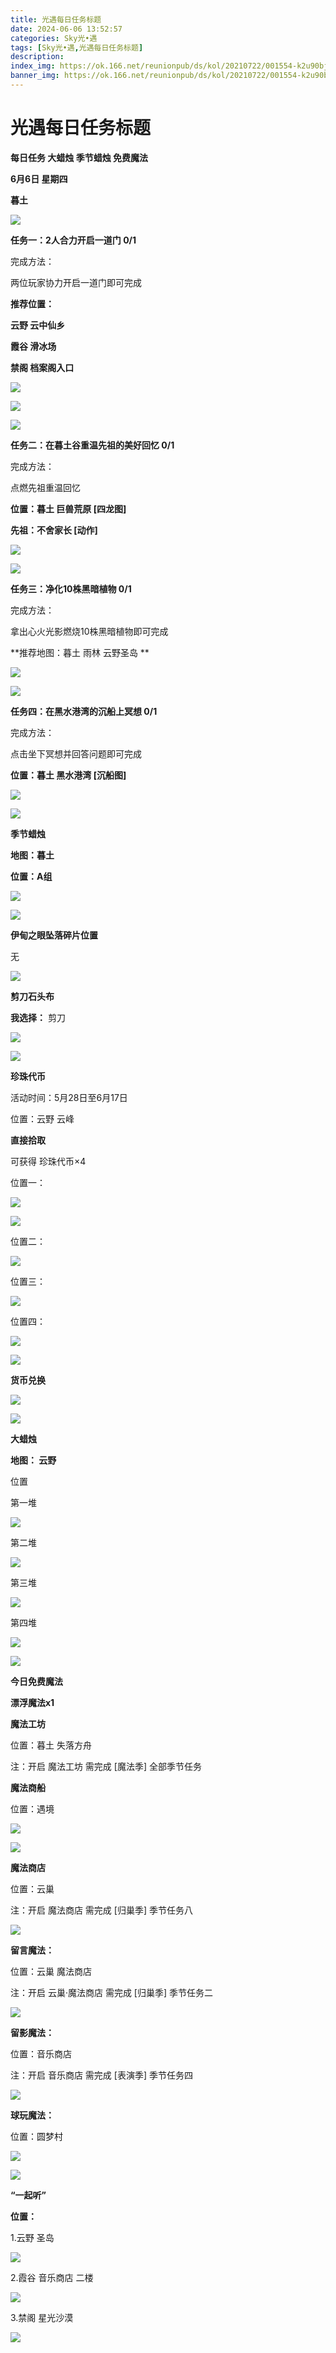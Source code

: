 ```yaml
---
title: 光遇每日任务标题
date: 2024-06-06 13:52:57
categories: Sky光•遇
tags: [Sky光•遇,光遇每日任务标题]
description: 
index_img: https://ok.166.net/reunionpub/ds/kol/20210722/001554-k2u90bj7ay.png?imageView&thumbnail=600x0&type=jpg
banner_img: https://ok.166.net/reunionpub/ds/kol/20210722/001554-k2u90bj7ay.png?imageView&thumbnail=600x0&type=jpg
---
```

# 光遇每日任务标题
**每日任务 大蜡烛 季节蜡烛 免费魔法**

 **6月6日 星期四**

 **暮土**

![](https://img.166.net/reunionpub/ds/kol_server/20240606/003626-0h3fr78tei.jpeg)

 **任务一：2人合力开启一道门 0/1**

完成方法：

两位玩家协力开启一道门即可完成

 **推荐位置：**

 **云野 云中仙乡**

 **霞谷 滑冰场**

 **禁阁 档案阁入口**

![](https://img.166.net/reunionpub/ds/kol_server/20240606/000411-qdk4raioep.jpg)

![](https://img.166.net/reunionpub/ds/kol_server/20240606/000416-nb8yvqpuze.jpg)

![](https://img.166.net/reunionpub/ds/kol_server/20240606/000421-tofr214pbd.jpg)

 **任务二：在暮土谷重温先祖的美好回忆 0/1**

完成方法：

点燃先祖重温回忆

 **位置：暮土 巨兽荒原 [四龙图]**

 **先祖：不舍家长 [动作]**

![](https://img.166.net/reunionpub/ds/kol_server/20240606/000517-qyve1ctgw7.jpeg)

![](https://img.166.net/reunionpub/ds/kol_server/20240606/000527-mr7fl6pycw.jpeg)

 **任务三：净化10株黑暗植物 0/1**

完成方法：

拿出心火光影燃烧10株黑暗植物即可完成

 **推荐地图：暮土 雨林 云野圣岛  **

![](https://img.166.net/reunionpub/ds/kol_server/20240606/000553-ro07v1gfqy.jpg)

![](https://img.166.net/reunionpub/ds/kol_server/20240606/000559-gnrvz7qec9.jpeg)

 **任务四：在黑水港湾的沉船上冥想 0/1**

完成方法：

点击坐下冥想并回答问题即可完成

 **位置：暮土 黑水港湾 [沉船图]**

![](https://img.166.net/reunionpub/ds/kol_server/20240606/000628-3y7v4ujpqd.png)

![](https://img.166.net/reunionpub/ds/kol/20240127/072230-kr6zdftygs.png)

 **季节蜡烛**

 **地图：暮土**

 **位置：A组**

![](https://img.166.net/reunionpub/ds/kol_server/20240605/235207-qjwas6imol.jpg)

![](https://img.166.net/reunionpub/ds/kol/20240127/072300-y4gsrkwvcm.png)

 **伊甸之眼坠落碎片位置**

无

![](https://img.166.net/reunionpub/ds/kol/20240127/072300-y4gsrkwvcm.png)

 **剪刀石头布**

 **我选择：** 剪刀

![](https://img.166.net/reunionpub/ds/kol_server/20240606/003805-mjpao6fsrd.jpeg)

![](https://img.166.net/reunionpub/ds/kol/20240127/072300-y4gsrkwvcm.png)

 **珍珠代币**

活动时间：5月28日至6月17日

位置：云野 云峰

 **直接拾取**

可获得 珍珠代币×4

位置一：

![](https://img.166.net/reunionpub/ds/kol_server/20240606/002838-hd2srwulv9.jpeg)

![](https://img.166.net/reunionpub/ds/kol_server/20240606/002850-5gbe6q7m21.jpeg)

位置二：

![](https://img.166.net/reunionpub/ds/kol_server/20240606/002905-5mz2bwerak.jpeg)

位置三：

![](https://img.166.net/reunionpub/ds/kol_server/20240606/002917-0azf8qiecp.jpeg)

位置四：

![](https://img.166.net/reunionpub/ds/kol_server/20240606/003005-woihzq0yk6.jpeg)

![](https://img.166.net/reunionpub/ds/kol_server/20240606/003012-v4iylsb6rf.jpeg)

 **货币兑换**

![](https://img.166.net/reunionpub/ds/kol_server/20240528/021039-y23skowqvz.jpeg)

![](https://img.166.net/reunionpub/ds/kol/20240127/072300-y4gsrkwvcm.png)

 **大蜡烛**

 **地图： 云野**

位置

第一堆

![](https://img.166.net/reunionpub/ds/kol_server/20240605/235351-hu3zcoswfy.jpg)

第二堆

![](https://img.166.net/reunionpub/ds/kol_server/20240605/235357-u2gij4d1b0.jpg)

第三堆

![](https://img.166.net/reunionpub/ds/kol_server/20240605/235402-e482i39rbj.jpg)

第四堆

![](https://img.166.net/reunionpub/ds/kol_server/20240605/235408-o0uf34zslr.jpg)

 **![](https://img.166.net/reunionpub/ds/kol/20231014/004048-gyt2imp830.png)**

 **今日免费魔法**

 **漂浮魔法x1**

 **魔法工坊**

位置：暮土 失落方舟

注：开启 魔法工坊 需完成 [魔法季] 全部季节任务

 **魔法商船**

位置：遇境

 **![](https://img.166.net/reunionpub/ds/kol/20231014/004605-qmuiowanf4.png)**

![](https://img.166.net/reunionpub/ds/kol_server/20240605/235446-bqkjdn2s6r.jpg)

 **魔法商店**

位置：云巢

注：开启 魔法商店 需完成 [归巢季] 季节任务八

![](https://img.166.net/reunionpub/ds/kol_server/20240605/235437-8fcr4jh5nz.jpg)

 **留言魔法：**

位置：云巢 魔法商店

注：开启 云巢·魔法商店 需完成 [归巢季] 季节任务二

![](https://img.166.net/reunionpub/ds/kol/20240104/233540-rs5n8klws2.jpg)

 **留影魔法：**

位置：音乐商店

注：开启 音乐商店 需完成 [表演季] 季节任务四

![](https://img.166.net/reunionpub/ds/kol/20240428/232643-hrkcnvb1jq.jpeg)

 **球玩魔法：**

位置：圆梦村

 **![](https://img.166.net/reunionpub/ds/kol/20231014/005022-4hnlvzm7iu.png)**

 **![](https://img.166.net/reunionpub/ds/kol/20231220/070757-w9oeg612sl.png)**

 **“一起听”**

 **位置：**

1.云野 圣岛

**![](https://img.166.net/reunionpub/ds/kol/20231220/071109-so6aef3jyr.jpeg)**

2.霞谷 音乐商店 二楼

**![](https://img.166.net/reunionpub/ds/kol/20231220/071120-naym3f5u4g.jpeg)**

3.禁阁 星光沙漠

 **![](https://img.166.net/reunionpub/ds/kol/20231220/071136-p6b05krfu4.png)**

